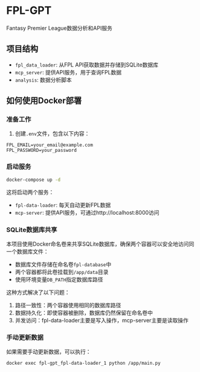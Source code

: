 # FPL-GPT

Fantasy Premier League数据分析和API服务

## 项目结构

- `fpl_data_loader`: 从FPL API获取数据并存储到SQLite数据库
- `mcp_server`: 提供API服务，用于查询FPL数据
- `analysis`: 数据分析脚本

## 如何使用Docker部署

### 准备工作

1. 创建`.env`文件，包含以下内容：

```
FPL_EMAIL=your_email@example.com
FPL_PASSWORD=your_password
```

### 启动服务

```bash
docker-compose up -d
```

这将启动两个服务：
- `fpl-data-loader`: 每天自动更新FPL数据
- `mcp-server`: 提供API服务，可通过http://localhost:8000访问

### SQLite数据库共享

本项目使用Docker命名卷来共享SQLite数据库，确保两个容器可以安全地访问同一个数据库文件：

- 数据库文件存储在命名卷`fpl-database`中
- 两个容器都将此卷挂载到`/app/data`目录
- 使用环境变量`DB_PATH`指定数据库路径

这种方式解决了以下问题：
1. 路径一致性：两个容器使用相同的数据库路径
2. 数据持久化：即使容器被删除，数据库仍然保留在命名卷中
3. 并发访问：fpl-data-loader主要是写入操作，mcp-server主要是读取操作

### 手动更新数据

如果需要手动更新数据，可以执行：

```bash
docker exec fpl-gpt_fpl-data-loader_1 python /app/main.py
```
